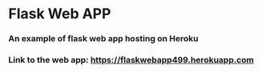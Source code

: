 # Flask Web APP
### An example of flask web app hosting on Heroku

### Link to the web app: https://flaskwebapp499.herokuapp.com